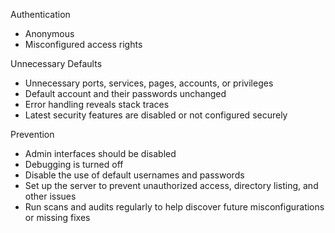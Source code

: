 
Authentication
- Anonymous
- Misconfigured access rights

Unnecessary Defaults
- Unnecessary ports, services, pages, accounts, or privileges
- Default account and their passwords unchanged
- Error handling reveals stack traces
- Latest security features are disabled or not configured securely

Prevention
- Admin interfaces should be disabled
- Debugging is turned off
- Disable the use of default usernames and passwords
- Set up the server to prevent unauthorized access, directory listing, and other issues
- Run scans and audits regularly to help discover future misconfigurations or missing fixes



